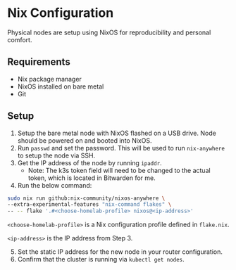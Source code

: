 # Nix Configuration

Physical nodes are setup using NixOS for reproducibility and personal comfort.

## Requirements

- Nix package manager
- NixOS installed on bare metal
- Git

## Setup

1. Setup the bare metal node with NixOS flashed on a USB drive. Node should be
   powered on and booted into NixOS.
2. Run `passwd` and set the password. This will be used to run `nix-anywhere`
   to setup the node via SSH.
3. Get the IP address of the node by running `ipaddr`.
   - Note: The k3s token field will need to be changed to the actual token,
     which is located in Bitwarden for me.
4. Run the below command:

```bash
sudo nix run github:nix-community/nixos-anywhere \
--extra-experimental-features "nix-command flakes" \
-- -- flake '.#<choose-homelab-profile> nixos@<ip-address>'
```

`<choose-homelab-profile>` is a Nix configuration profile defined in `flake.nix`.

`<ip-address>` is the IP address from Step 3.

5. Set the static IP address for the new node in your router configuration.
6. Confirm that the cluster is running via `kubectl get nodes`.
